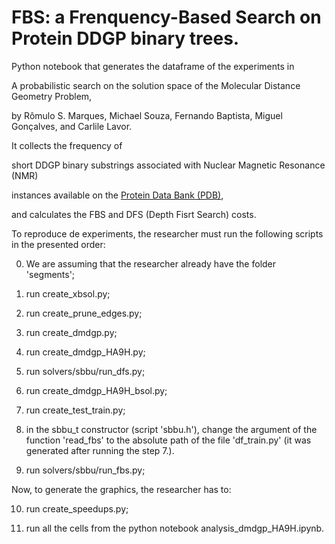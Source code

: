 # FBS: a Frenquency-Based Search on Protein DDGP binary trees.

Python notebook that generates the dataframe of the experiments in

A probabilistic search on the solution space of the Molecular Distance Geometry Problem,

by Rômulo S. Marques, Michael Souza, Fernando Baptista, Miguel Gonçalves, and Carlile Lavor.

It collects the frequency of

short DDGP binary substrings associated with Nuclear Magnetic Resonance (NMR)

instances available on the [Protein Data Bank (PDB)](https://www.rcsb.org/), 

and calculates the FBS and DFS (Depth Fisrt Search) costs.


To reproduce de experiments, the researcher must run the following scripts in the presented order:

0. We are assuming that the researcher already have the folder 'segments';

1. run create_xbsol.py;

2. run create_prune_edges.py;

3. run create_dmdgp.py;

4. run create_dmdgp_HA9H.py;

5. run solvers/sbbu/run_dfs.py;

6. run create_dmdgp_HA9H_bsol.py;

7. run create_test_train.py;

8. in the sbbu_t constructor (script 'sbbu.h'), change the argument of the function 'read_fbs' to 
the absolute path of the file 'df_train.py' (it was generated after running the step 7.).

9. run solvers/sbbu/run_fbs.py;

Now, to generate the graphics, the researcher has to:

10. run create_speedups.py;

11. run all the cells from the python notebook analysis_dmdgp_HA9H.ipynb.

